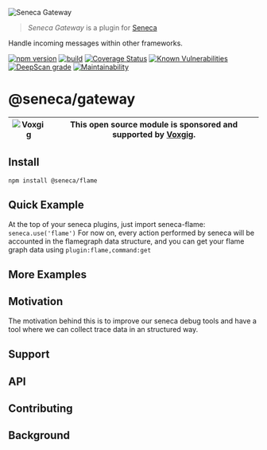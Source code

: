 ![Seneca Gateway](http://senecajs.org/files/assets/seneca-logo.png)

> _Seneca Gateway_ is a plugin for [Seneca](http://senecajs.org)

Handle incoming messages within other frameworks.

[![npm version](https://img.shields.io/npm/v/@seneca/gateway.svg)](https://npmjs.com/package/@seneca/gateway)
[![build](https://github.com/senecajs/seneca-gateway/actions/workflows/build.yml/badge.svg)](https://github.com/senecajs/seneca-gateway/actions/workflows/build.yml)
[![Coverage Status](https://coveralls.io/repos/github/senecajs/seneca-gateway/badge.svg?branch=main)](https://coveralls.io/github/senecajs/seneca-gateway?branch=main)
[![Known Vulnerabilities](https://snyk.io/test/github/senecajs/seneca-gateway/badge.svg)](https://snyk.io/test/github/senecajs/seneca-gateway)
[![DeepScan grade](https://deepscan.io/api/teams/5016/projects/19453/branches/505563/badge/grade.svg)](https://deepscan.io/dashboard#view=project&tid=5016&pid=19453&bid=505563)
[![Maintainability](https://api.codeclimate.com/v1/badges/9d54b38a991fe7b92a43/maintainability)](https://codeclimate.com/github/senecajs/seneca-gateway/maintainability)

# @seneca/gateway

| ![Voxgig](https://www.voxgig.com/res/img/vgt01r.png) | This open source module is sponsored and supported by [Voxgig](https://www.voxgig.com). |
| ---------------------------------------------------- | --------------------------------------------------------------------------------------- |

## Install
`npm install @seneca/flame`

## Quick Example
At the top of your seneca plugins, just import seneca-flame:
`seneca.use('flame')`
For now on, every action performed by seneca will be accounted in the flamegraph data structure, and you can get your flame graph data using
`plugin:flame,command:get`

## More Examples

## Motivation
The motivation behind this is to improve our seneca debug tools and have a tool where we can collect trace data in an structured way.

## Support

## API

## Contributing

## Background
